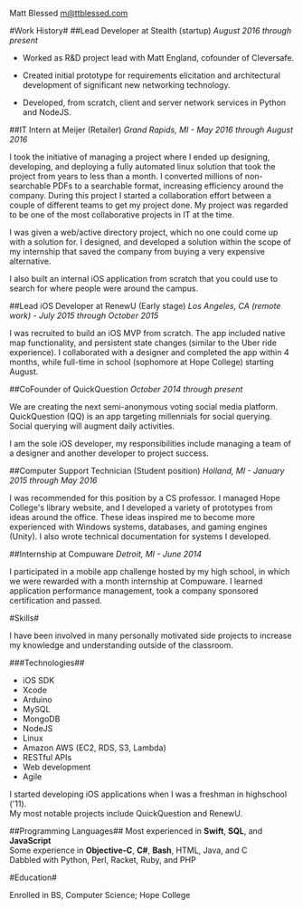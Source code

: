 Matt Blessed
m@ttblessed.com

#Work History#
##Lead Developer at Stealth (startup)
*August 2016 through present*

* Worked as R&D project lead with Matt England, cofounder of Cleversafe.

* Created initial prototype for requirements elicitation and architectural development of significant new networking technology.

* Developed, from scratch, client and server network services in Python and NodeJS.

##IT Intern at Meijer (Retailer)
*Grand Rapids, MI - May 2016 through August 2016*

I took the initiative of managing a project where I ended up designing, developing, and deploying a fully automated linux solution that took the project from years to less than a month.
I converted millions of non-searchable PDFs to a searchable format, increasing efficiency around the company. During this project I started a collaboration effort between a couple of different teams to get my project done. My project was regarded to be one of the most collaborative projects in IT at the time.

I was given a web/active directory project, which no one could come up with a solution for. I designed, and developed a solution within the scope of my internship that saved the company from buying a very expensive alternative.

I also built an internal iOS application from scratch that you could use to search for where people were around the campus.

##Lead iOS Developer at RenewU (Early stage)
*Los Angeles, CA (remote work) - July 2015 through October 2015*

I was recruited to build an iOS MVP from scratch. The app included native map functionality, and persistent state changes (similar to the Uber ride experience). I collaborated with a designer and completed the app within 4 months, while full-time in school (sophomore at Hope College) starting August.

##CoFounder of QuickQuestion
*October 2014 through present*

We are creating the next semi-anonymous voting social media platform. QuickQuestion (QQ) is an app targeting millennials for social querying. Social querying will augment daily activities.

I am the sole iOS developer, my responsibilities include managing a team of a designer and another developer to project success.

##Computer Support Technician (Student position)
*Holland, MI - January 2015 through May 2016*

I was recommended for this position by a CS professor.
I managed Hope College's library website, and I developed a variety of prototypes from ideas around the office. These ideas inspired me to become more experienced with Windows systems, databases, and gaming engines (Unity). I also wrote technical documentation for systems I developed.

##Internship at Compuware
*Detroit, MI - June 2014*

I participated in a mobile app challenge hosted by my high school, in which we were rewarded with a month internship at Compuware. I learned application performance management, took a company sponsored certification and passed.


#Skills#

I have been involved in many personally motivated side projects to increase my knowledge and understanding outside of the classroom.

###Technologies##
- iOS SDK
- Xcode
- Arduino
- MySQL
- MongoDB
- NodeJS
- Linux
- Amazon AWS (EC2, RDS, S3, Lambda)
- RESTful APIs
- Web development
- Agile

I started developing iOS applications when I was a freshman in highschool ('11).<br>
My most notable projects include QuickQuestion and RenewU.

##Programming Languages##
Most experienced in **Swift**, **SQL**, and **JavaScript** <br>
Some experience in **Objective-C**, **C#**, **Bash**, HTML, Java, and C <br>
Dabbled with Python, Perl, Racket, Ruby, and PHP


#Education#

Enrolled in BS, Computer Science; Hope College
